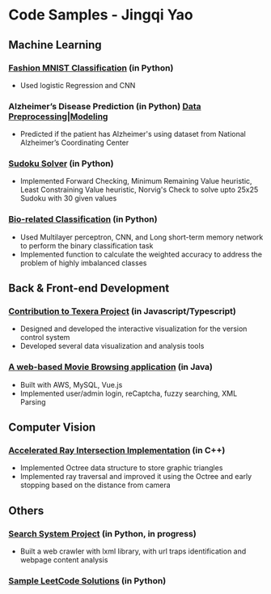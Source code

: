 # Code Samples - Jingqi Yao

## Machine Learning

### [Fashion MNIST Classification](https://deepnote.com/@jingqi-yao-ffea/Final-Project-1f5995cd-4311-4068-86f8-af2338a31b4b) (in Python)
- Used logistic Regression and CNN

### Alzheimer’s Disease Prediction (in Python) [Data Preprocessing](https://deepnote.com/@jingqi-yao-d9c5/CS184A-f176ac63-5434-434d-9812-dded9654a993)|[Modeling](https://deepnote.com/@jingqi-yao-d9c5/CS184Proj-752148ea-dca6-4d6c-9438-444c92421c96)
- Predicted if the patient has Alzheimer's using dataset from National Alzheimer’s Coordinating Center

### [Sudoku Solver](https://github.com/jessieeeovo/CodeSamples/tree/main/Machine%20Learning/SudokuSolver) (in Python)
- Implemented Forward Checking, Minimum Remaining Value heuristic, Least Constraining Value heuristic, Norvig's Check to solve upto 25x25 Sudoku with 30 given values

### [Bio-related Classification](https://github.com/jessieeeovo/CodeSamples/blob/main/Machine%20Learning/AI%20in%20Bio.pdf) (in Python)
- Used Multilayer perceptron, CNN, and Long short-term memory network to perform the binary classification task
- Implemented function to calculate the weighted accuracy to address the problem of highly imbalanced classes


## Back & Front-end Development

### [Contribution to Texera Project](https://github.com/Texera/texera/pulls?q=+is%3Apr+author%3Ajessieeeovo+) (in Javascript/Typescript)
- Designed and developed the interactive visualization for the version control system
- Developed several data visualization and analysis tools

### [A web-based Movie Browsing application](https://github.com/jessieeeovo/Fablix) (in Java)
- Built with AWS, MySQL, Vue.js
- Implemented user/admin login, reCaptcha, fuzzy searching, XML Parsing


## Computer Vision
### [Accelerated Ray Intersection Implementation](https://github.com/jessieeeovo/CodeSamples/tree/main/Computer%20Vision) (in C++)
- Implemented Octree data structure to store graphic triangles
- Implemented ray traversal and improved it using the Octree and early stopping based on the distance from camera

## Others
### [Search System Project](https://github.com/jessieeeovo/InformationRetrivalProject) (in Python, in progress)
- Built a web crawler with lxml library, with url traps identification and webpage content analysis

### [Sample LeetCode Solutions](https://github.com/jessieeeovo/SampleLeetCode) (in Python)
